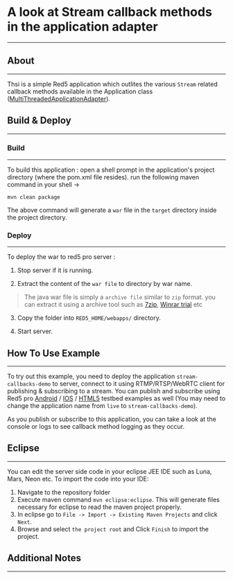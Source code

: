 #  A look at Stream callback methods in the application adapter
---

## About
---

Thsi is a simple Red5 application which outlites the various `Stream` related callback methods available in the Application class ([MultiThreadedApplicationAdapter](http://red5.org/javadoc/red5-server/org/red5/server/adapter/MultiThreadedApplicationAdapter.html)).


## Build & Deploy
---

### Build
---

To build this application : open a shell prompt in the application's project directory (where the pom.xml file resides). run the following maven command in your shell -> 

``` 
mvn clean package 

```

The above command will generate a `war` file in the `target` directory inside the project directory. 


### Deploy
---

To deploy the war to red5 pro server :

1. Stop server if it is running.

2. Extract the content of the `war file` to directory by war name. 

> The java war file is simply a `archive file` similar to `zip` format. you can extract it using a archive tool such as [7zip](#http://www.7-zip.org/), [Winrar trial](#http://www.rarlab.com/download.htm) etc

3. Copy the folder into `RED5_HOME/webapps/` directory.

4. Start server.



## How To Use Example
---

To try out this example, you need to deploy the application `stream-callbacks-demo` to server, connect to it using RTMP/RTSP/WebRTC client for publishing & subscribing to a stream. You can publish and subscribe using  Red5 pro [Android](https://github.com/red5pro/streaming-android) / [IOS](https://github.com/red5pro/streaming-ios) / [HTML5](https://github.com/red5pro/streaming-html5) testbed examples as well (You may need to change the application name from `live` to `stream-callbacks-demo`).

As you publish or subscribe to this application, you can take a look at the console or logs to see callback method logging as they occur.



## Eclipse
---

You can edit the server side code in your eclipse JEE IDE such as Luna, Mars, Neon etc. To import the code into your IDE:

1. Navigate to the repository folder
2. Execute maven command `mvn eclipse:eclipse`. This will generate files necessary for eclipse to read the maven project properly.
3. In eclipse go to `File -> Import -> Existing Maven Projects` and click `Next`.
4. Browse and select `the project root` and Click `Finish` to import the project.



## Additional Notes
---





